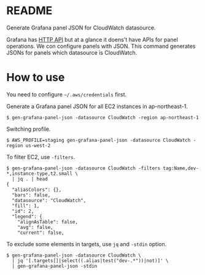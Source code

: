 # README
Generate Grafana panel JSON for CloudWatch datasource.

Grafana has [HTTP API](http://docs.grafana.org/reference/http_api) but at a glance it doens't have
APIs for panel operations. We con configure panels with JSON. This command generates
JSONs for panels which datasource is CloudWatch.

# How to use
You need to configure `~/.aws/credentials` first.

Generate a Grafana panel JSON for all EC2 instances in ap-northeast-1.
```
$ gen-grafana-panel-json -datasource CloudWatch -region ap-northeast-1
```

Switching profile.
```
$ AWS_PROFILE=staging gen-grafana-panel-json -datasource CloudWatch -region us-west-2
```

To filter EC2, use `-filters`.
```
$ gen-grafana-panel-json -datasource CloudWatch -filters tag:Name,dev-*,instance-type,t2.small \
  | jq . | head
{
  "aliasColors": {},
  "bars": false,
  "datasource": "CloudWatch",
  "fill": 1,
  "id": 2,
  "legend": {
    "alignAsTable": false,
    "avg": false,
    "current": false,
```

To exclude some elements in targets, use `jq` and `-stdin` option.
```
$ gen-grafana-panel-json -datasource CloudWatch \
  | jq '[.targets[]|select((.alias|test("dev-.*"))|not)]' \
  | gen-grafana-panel-json -stdin
```
